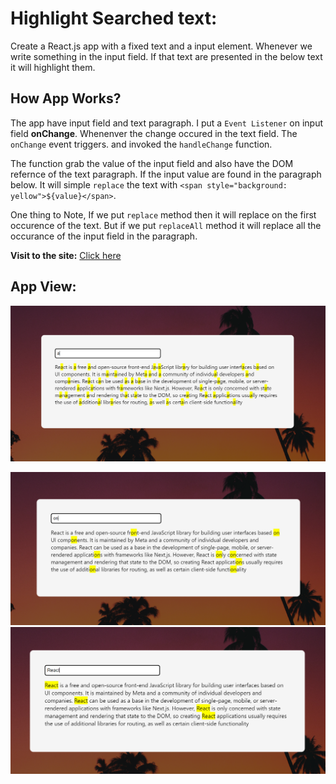 # **Highlight Searched text:**

Create a React.js app with a fixed text and a input element. Whenever we write something in the input field. If that text are presented in the below text it will highlight them.

## **How App Works?**

The app have input field and text paragraph. I put a `Event Listener` on input field **onChange**. Whenenver the change occured in the text field. The `onChange` event triggers. and invoked the `handleChange` function.

The function grab the value of the input field and also have the DOM refernce of the text paragraph. If the input value are found in the paragraph below. It will simple `replace` the text with `<span style="background: yellow">${value}</span>`.

One thing to Note, If we put `replace` method then it will replace on the first occurence of the text. But if we put `replaceAll` method it will replace all the occurance of the input field in the paragraph.

**Visit to the site:** [Click here](https://text-highlight-react.netlify.app/)

## **App View:**

![Website View](/src/images/website-view-1.PNG)

![Website View](/src/images/website-view-2.PNG)
![Website View](/src/images/website-view-3.PNG)
